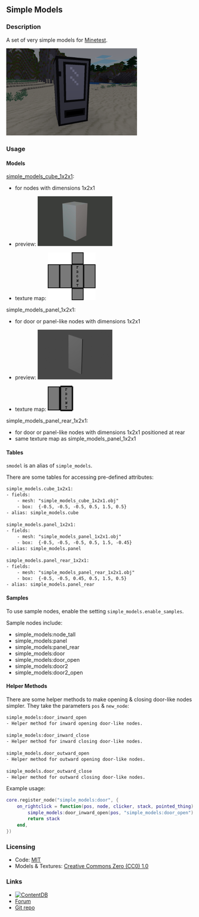 
## Simple Models

### Description

A set of very simple models for [Minetest](https://www.minetest.net/).

<img src="screenshot.png" width="350px" />

### Usage

#### Models

[simple_models_cube_1x2x1](https://opengameart.org/node/129635):
- for nodes with dimensions 1x2x1

- preview:
  <img src="previews/cube_1x2x1_model.png" />

- texture map:
  <img src="textures/simple_models_sample_cube_1x2x1_map.png" />

simple_models_panel_1x2x1:
- for door or panel-like nodes with dimensions 1x2x1

- preview:
  <img src="previews/panel_1x2x1_model.png" />

- texture map:
  <img src="textures/simple_models_sample_panel_1x2x1_map.png" />

simple_models_panel_rear_1x2x1:
- for door or panel-like nodes with dimensions 1x2x1 positioned at rear
- same texture map as simple_models_panel_1x2x1

#### Tables

`smodel` is an alias of `simple_models`.

There are some tables for accessing pre-defined attributes:

```
simple_models.cube_1x2x1:
- fields:
	- mesh: "simple_models_cube_1x2x1.obj"
	- box:  {-0.5, -0.5, -0.5, 0.5, 1.5, 0.5}
- alias: simple_models.cube

simple_models.panel_1x2x1:
- fields:
	- mesh: "simple_models_panel_1x2x1.obj"
	- box:  {-0.5, -0.5, -0.5, 0.5, 1.5, -0.45}
- alias: simple_models.panel

simple_models.panel_rear_1x2x1:
- fields:
	- mesh: "simple_models_panel_rear_1x2x1.obj"
	- box:  {-0.5, -0.5, 0.45, 0.5, 1.5, 0.5}
- alias: simple_models.panel_rear
```

#### Samples

To use sample nodes, enable the setting `simple_models.enable_samples`.

Sample nodes include:
- simple_models:node_tall
- simple_models:panel
- simple_models:panel_rear
- simple_models:door
- simple_models:door_open
- simple_models:door2
- simple_models:door2_open

#### Helper Methods

There are some helper methods to make opening & closing door-like nodes simpler. They take the parameters `pos` & `new_node`:

```
simple_models:door_inward_open
- Helper method for inward opening door-like nodes.

simple_models:door_inward_close
- Helper method for inward closing door-like nodes.

simple_models.door_outward_open
- Helper method for outward opening door-like nodes.

simple_models.door_outward_close
- Helper method for outward closing door-like nodes.
```

Example usage:
```lua
core.register_node("simple_models:door", {
	on_rightclick = function(pos, node, clicker, stack, pointed_thing)
		simple_models:door_inward_open(pos, "simple_models:door_open")
		return stack
	end,
})
```

### Licensing

- Code: [MIT](LICENSE.txt)
- Models & Textures: [Creative Commons Zero (CC0) 1.0](https://creativecommons.org/publicdomain/zero/1.0/)

### Links

- [![ContentDB](https://content.minetest.net/packages/AntumDeluge/simple_models/shields/title/)](https://content.minetest.net/packages/AntumDeluge/simple_models/)
- [Forum](https://forum.minetest.net/viewtopic.php?t=27176)
- [Git repo](https://github.com/AntumMT/mod-simple_models)
